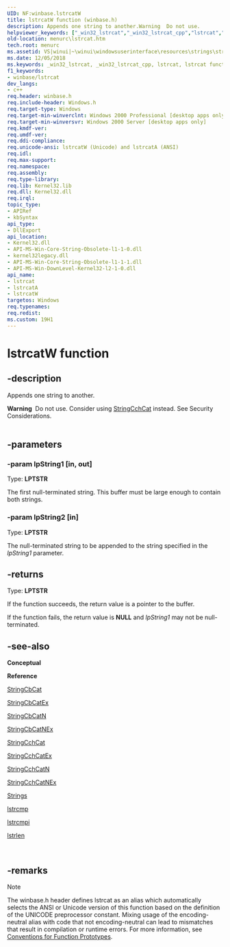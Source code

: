 ```yaml
---
UID: NF:winbase.lstrcatW
title: lstrcatW function (winbase.h)
description: Appends one string to another.Warning  Do not use.
helpviewer_keywords: ["_win32_lstrcat","_win32_lstrcat_cpp","lstrcat","lstrcat function [Menus and Other Resources]","lstrcatA","lstrcatW","menurc.lstrcat","winbase/lstrcat","winbase/lstrcatA","winbase/lstrcatW","winui._win32_lstrcat"]
old-location: menurc\lstrcat.htm
tech.root: menurc
ms.assetid: VS|winui|~\winui\windowsuserinterface\resources\strings\stringreference\stringfunctions\lstrcat.htm
ms.date: 12/05/2018
ms.keywords: _win32_lstrcat, _win32_lstrcat_cpp, lstrcat, lstrcat function [Menus and Other Resources], lstrcatA, lstrcatW, menurc.lstrcat, winbase/lstrcat, winbase/lstrcatA, winbase/lstrcatW, winui._win32_lstrcat
f1_keywords:
- winbase/lstrcat
dev_langs:
- c++
req.header: winbase.h
req.include-header: Windows.h
req.target-type: Windows
req.target-min-winverclnt: Windows 2000 Professional [desktop apps only]
req.target-min-winversvr: Windows 2000 Server [desktop apps only]
req.kmdf-ver: 
req.umdf-ver: 
req.ddi-compliance: 
req.unicode-ansi: lstrcatW (Unicode) and lstrcatA (ANSI)
req.idl: 
req.max-support: 
req.namespace: 
req.assembly: 
req.type-library: 
req.lib: Kernel32.lib
req.dll: Kernel32.dll
req.irql: 
topic_type:
- APIRef
- kbSyntax
api_type:
- DllExport
api_location:
- Kernel32.dll
- API-MS-Win-Core-String-Obsolete-l1-1-0.dll
- kernel32legacy.dll
- API-MS-Win-Core-String-Obsolete-l1-1-1.dll
- API-MS-Win-DownLevel-Kernel32-l2-1-0.dll
api_name:
- lstrcat
- lstrcatA
- lstrcatW
targetos: Windows
req.typenames: 
req.redist: 
ms.custom: 19H1
---
```


# lstrcatW function


## -description


Appends one string to another.
<div class="alert"><b>Warning</b>  Do not use. Consider using <a href="https://docs.microsoft.com/windows/desktop/api/strsafe/nf-strsafe-stringcchcata">StringCchCat</a> instead. See Security Considerations. </div><div> </div>

## -parameters




### -param lpString1 [in, out]

Type: <b>LPTSTR</b>

The first null-terminated string. This buffer must be large enough 
				to contain both strings.


### -param lpString2 [in]

Type: <b>LPTSTR</b>

The null-terminated string to be appended to the string 
				specified in the <i>lpString1</i> parameter.


## -returns



Type: <b>LPTSTR</b>

If the function succeeds, the return value is a pointer to the buffer.

If the function fails, the return value is <b>NULL</b> 
                    and <i>lpString1</i> may not be null-terminated.




## -see-also




<b>Conceptual</b>



<b>Reference</b>



<a href="https://docs.microsoft.com/windows/desktop/api/strsafe/nf-strsafe-stringcbcata">StringCbCat</a>



<a href="https://docs.microsoft.com/windows/desktop/api/strsafe/nf-strsafe-stringcbcatexa">StringCbCatEx</a>



<a href="https://docs.microsoft.com/windows/desktop/api/strsafe/nf-strsafe-stringcbcatna">StringCbCatN</a>



<a href="https://docs.microsoft.com/windows/desktop/api/strsafe/nf-strsafe-stringcbcatnexa">StringCbCatNEx</a>



<a href="https://docs.microsoft.com/windows/desktop/api/strsafe/nf-strsafe-stringcchcata">StringCchCat</a>



<a href="https://docs.microsoft.com/windows/desktop/api/strsafe/nf-strsafe-stringcchcatexa">StringCchCatEx</a>



<a href="https://docs.microsoft.com/windows/desktop/api/strsafe/nf-strsafe-stringcchcatna">StringCchCatN</a>



<a href="https://docs.microsoft.com/windows/desktop/api/strsafe/nf-strsafe-stringcchcatnexa">StringCchCatNEx</a>



<a href="https://docs.microsoft.com/windows/desktop/menurc/strings">Strings</a>



<a href="https://docs.microsoft.com/windows/desktop/api/winbase/nf-winbase-lstrcmpa">lstrcmp</a>



<a href="https://docs.microsoft.com/windows/desktop/api/winbase/nf-winbase-lstrcmpia">lstrcmpi</a>



<a href="https://docs.microsoft.com/windows/desktop/api/winbase/nf-winbase-lstrlena">lstrlen</a>
 

 

## -remarks

> [!NOTE]
> The winbase.h header defines lstrcat as an alias which automatically selects the ANSI or Unicode version of this function based on the definition of the UNICODE preprocessor constant. Mixing usage of the encoding-neutral alias with code that not encoding-neutral can lead to mismatches that result in compilation or runtime errors. For more information, see [Conventions for Function Prototypes](/windows/win32/intl/conventions-for-function-prototypes).

